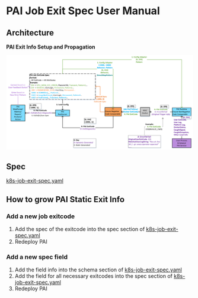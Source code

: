 # PAI Job Exit Spec User Manual

## Architecture
**PAI Exit Info Setup and Propagation**
<p style="text-align: left;">
  <img src="architecture.png" title="Architecture" alt="Architecture" />
</p>

## Spec
[k8s-job-exit-spec.yaml](k8s-job-exit-spec.yaml)

## How to grow PAI Static Exit Info
### Add a new job exitcode
1. Add the spec of the exitcode into the spec section of [k8s-job-exit-spec.yaml](k8s-job-exit-spec.yaml)
2. Redeploy PAI

### Add a new spec field
1. Add the field info into the schema section of [k8s-job-exit-spec.yaml](k8s-job-exit-spec.yaml)
2. Add the field for all necessary exitcodes into the spec section of [k8s-job-exit-spec.yaml](k8s-job-exit-spec.yaml)
3. Redeploy PAI
